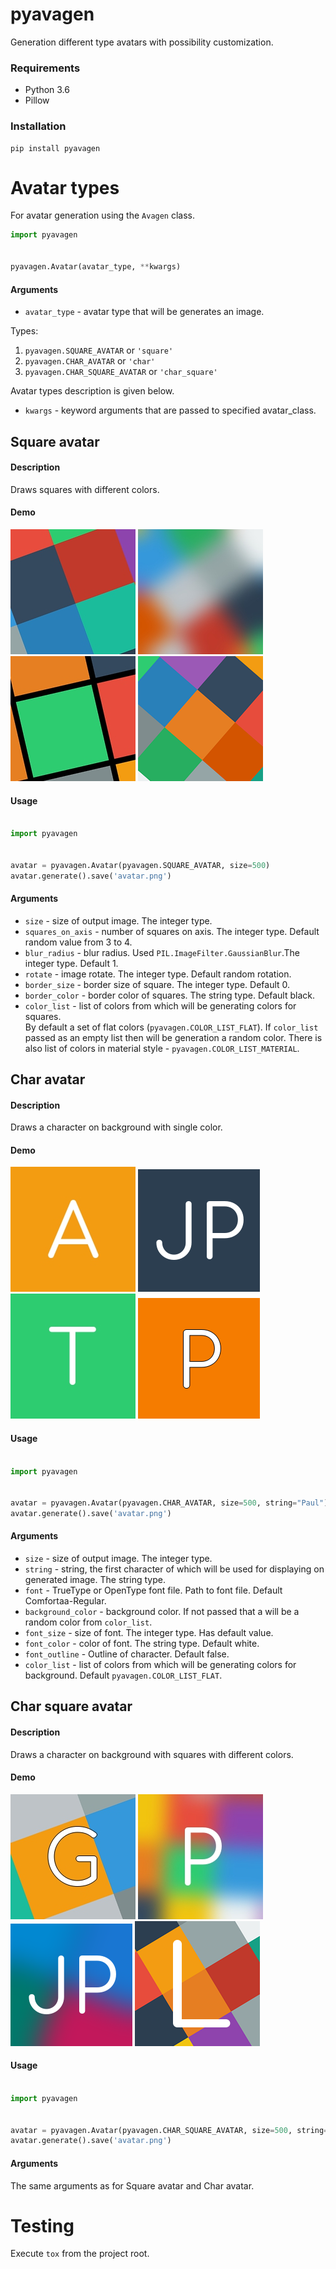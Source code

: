 # pyavagen

Generation different type avatars with possibility customization.

### Requirements

- Python 3.6
- Pillow

### Installation

    pip install pyavagen


# Avatar types

For avatar generation using the `Avagen` class.

```python
import pyavagen


pyavagen.Avatar(avatar_type, **kwargs)
```
    
#### Arguments   

- `avatar_type` - avatar type that will be generates an image.

Types:
1. `pyavagen.SQUARE_AVATAR` or `'square'` 
2. `pyavagen.CHAR_AVATAR` or `'char'`
3. `pyavagen.CHAR_SQUARE_AVATAR` or `'char_square'`

Avatar types description is given below.

- `kwargs` - keyword arguments that are passed to specified avatar_class.

## Square avatar

#### Description

Draws squares with different colors.

#### Demo

![Demo 1](examples/Demo1.png?raw=true "Demo 1")
![Demo 2](examples/Demo2.png?raw=true "Demo 2")
![Demo 3](examples/Demo3.png?raw=true "Demo 3")
![Demo 11](examples/Demo11.png?raw=true "Demo 11")

#### Usage

```python

import pyavagen


avatar = pyavagen.Avatar(pyavagen.SQUARE_AVATAR, size=500)
avatar.generate().save('avatar.png')
```

#### Arguments

- `size` - size of output image. The integer type. 
- `squares_on_axis` - number of squares on axis. The integer type. Default random value from 3 to 4. 
- `blur_radius` - blur radius. Used `PIL.ImageFilter.GaussianBlur`.The integer type. Default 1.
- `rotate` - image rotate. The integer type. Default random rotation.
- `border_size` - border size of square. The integer type. Default 0.
- `border_color` - border color of squares. The string type. Default black.
- `color_list` - list of colors from which will be generating colors for squares. <br/>
 By default a set of flat colors (`pyavagen.COLOR_LIST_FLAT`). If `color_list` passed as an empty list then will be generation a random color. There is also list of colors in material style - `pyavagen.COLOR_LIST_MATERIAL`.



## Char avatar

#### Description

Draws a character on background with single color.

#### Demo

![Demo 4](examples/Demo4.png?raw=true "Demo 4")
![Demo 5](examples/Demo5.png?raw=true "Demo 5")
![Demo 10](examples/Demo10.png?raw=true "Demo 10")
![Demo 12](examples/Demo12.png?raw=true "Demo 12")

#### Usage

```python

import pyavagen


avatar = pyavagen.Avatar(pyavagen.CHAR_AVATAR, size=500, string="Paul")
avatar.generate().save('avatar.png') 
```

#### Arguments

- `size` - size of output image. The integer type.
- `string` - string, the first character of which will be used for displaying on generated image. The string type.
- `font` - TrueType or OpenType font file. Path to font file. Default Comfortaa-Regular.
- `background_color` - background color. If not passed that a will be a random color from `color_list`.
- `font_size` - size of font. The integer type. Has default value.
- `font_color` - color of font. The string type. Default white.
- `font_outline` - Outline of character. Default false.
- `color_list` - list of colors from which will be generating colors for background. Default `pyavagen.COLOR_LIST_FLAT`.


## Char square avatar

#### Description

Draws a character on background with squares with different colors.

#### Demo

![Demo 6](examples/Demo6.png?raw=true "Demo 6")
![Demo 7](examples/Demo7.png?raw=true "Demo 7")
![Demo 8](examples/Demo8.png?raw=true "Demo 8")
![Demo 9](examples/Demo9.png?raw=true "Demo 9")

#### Usage

```python

import pyavagen


avatar = pyavagen.Avatar(pyavagen.CHAR_SQUARE_AVATAR, size=500, string="Jack")
avatar.generate().save('avatar.png') 
```

#### Arguments

The same arguments as for Square avatar and Char avatar.


# Testing

Execute `tox` from the project root.